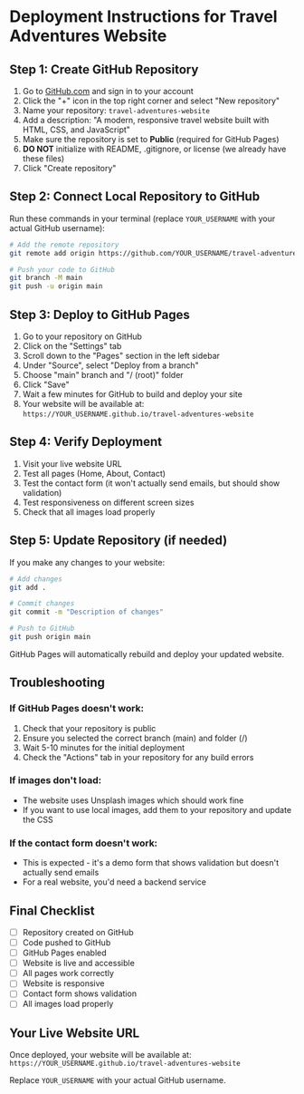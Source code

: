 # Deployment Instructions for Travel Adventures Website

## Step 1: Create GitHub Repository

1. Go to [GitHub.com](https://github.com) and sign in to your account
2. Click the "+" icon in the top right corner and select "New repository"
3. Name your repository: `travel-adventures-website`
4. Add a description: "A modern, responsive travel website built with HTML, CSS, and JavaScript"
5. Make sure the repository is set to **Public** (required for GitHub Pages)
6. **DO NOT** initialize with README, .gitignore, or license (we already have these files)
7. Click "Create repository"

## Step 2: Connect Local Repository to GitHub

Run these commands in your terminal (replace `YOUR_USERNAME` with your actual GitHub username):

```bash
# Add the remote repository
git remote add origin https://github.com/YOUR_USERNAME/travel-adventures-website.git

# Push your code to GitHub
git branch -M main
git push -u origin main
```

## Step 3: Deploy to GitHub Pages

1. Go to your repository on GitHub
2. Click on the "Settings" tab
3. Scroll down to the "Pages" section in the left sidebar
4. Under "Source", select "Deploy from a branch"
5. Choose "main" branch and "/ (root)" folder
6. Click "Save"
7. Wait a few minutes for GitHub to build and deploy your site
8. Your website will be available at: `https://YOUR_USERNAME.github.io/travel-adventures-website`

## Step 4: Verify Deployment

1. Visit your live website URL
2. Test all pages (Home, About, Contact)
3. Test the contact form (it won't actually send emails, but should show validation)
4. Test responsiveness on different screen sizes
5. Check that all images load properly

## Step 5: Update Repository (if needed)

If you make any changes to your website:

```bash
# Add changes
git add .

# Commit changes
git commit -m "Description of changes"

# Push to GitHub
git push origin main
```

GitHub Pages will automatically rebuild and deploy your updated website.

## Troubleshooting

### If GitHub Pages doesn't work:
1. Check that your repository is public
2. Ensure you selected the correct branch (main) and folder (/)
3. Wait 5-10 minutes for the initial deployment
4. Check the "Actions" tab in your repository for any build errors

### If images don't load:
- The website uses Unsplash images which should work fine
- If you want to use local images, add them to your repository and update the CSS

### If the contact form doesn't work:
- This is expected - it's a demo form that shows validation but doesn't actually send emails
- For a real website, you'd need a backend service

## Final Checklist

- [ ] Repository created on GitHub
- [ ] Code pushed to GitHub
- [ ] GitHub Pages enabled
- [ ] Website is live and accessible
- [ ] All pages work correctly
- [ ] Website is responsive
- [ ] Contact form shows validation
- [ ] All images load properly

## Your Live Website URL

Once deployed, your website will be available at:
`https://YOUR_USERNAME.github.io/travel-adventures-website`

Replace `YOUR_USERNAME` with your actual GitHub username.